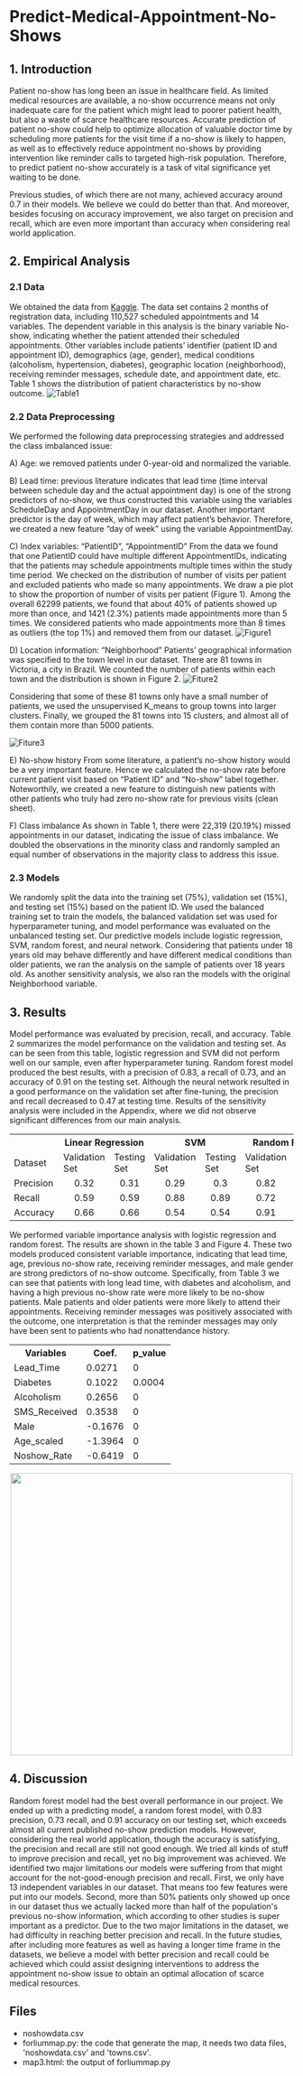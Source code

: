 # Predict-Medical-Appointment-No-Shows

## 1. Introduction

Patient no-show has long been an issue in healthcare field. As limited medical resources are available, a no-show occurrence means not only inadequate care for the patient which might lead to poorer patient health, but also a waste of scarce healthcare resources. Accurate prediction of patient no-show could help to optimize allocation of valuable doctor time by scheduling more patients for the visit time if a no-show is likely to happen, as well as to effectively reduce appointment no-shows by providing intervention like reminder calls to targeted high-risk population. Therefore, to predict patient no-show accurately is a task of vital significance yet waiting to be done. 

Previous studies, of which there are not many, achieved accuracy around 0.7 in their models. We believe we could do better than that. And moreover, besides focusing on accuracy improvement, we also target on precision and recall, which are even more important than accuracy when considering real world application.

## 2. Empirical Analysis

### 2.1 Data
We obtained the data from [Kaggle](https://www.kaggle.com/joniarroba/noshowappointments). The data set contains 2 months of registration data, including 110,527 scheduled appointments and 14 variables. The dependent variable in this analysis is the binary variable No-show, indicating whether the patient attended their scheduled appointments. Other variables include patients’ identifier (patient ID and appointment ID), demographics (age, gender), medical conditions (alcoholism, hypertension, diabetes), geographic location (neighborhood), receiving reminder messages, schedule date, and appointment date, etc. Table 1 shows the distribution of patient characteristics by no-show outcome.
![Table1](https://github.com/stemgene/Predict-Medical-Appointment-No-Shows/blob/master/Images/table1.png)

### 2.2 Data Preprocessing
We performed the following data preprocessing strategies and addressed the class imbalanced issue:

A) Age: we removed patients under 0-year-old and normalized the variable.

B) Lead time: previous literature indicates that lead time (time interval between schedule day and the actual appointment day) is one of the strong predictors of no-show, we thus constructed this variable using the variables ScheduleDay and AppointmentDay in our dataset. Another important predictor is the day of week, which may affect patient’s behavior. Therefore, we created a new feature “day of week” using the variable AppointmentDay.                                         

C)  Index variables: “PatientID”, “AppointmentID”
From the data we found that one PatientID could have multiple different AppointmentIDs, indicating that the patients may schedule appointments multiple times within the study time period. We checked on the distribution of number of visits per patient and excluded patients who made so many appointments.
We draw a pie plot to show the proportion of number of visits per patient (Figure 1). Among the overall 62299 patients, we found that about 40% of patients showed up more than once, and 1421 (2.3%) patients made appointments more than 5 times. We considered patients who made appointments more than 8 times as outliers (the top 1%) and removed them from our dataset. 
![Figure1](https://github.com/stemgene/Predict-Medical-Appointment-No-Shows/blob/master/Images/3221FBE9-B970-42D6-8B83-685D66EAD579.png)

D) Location information: “Neighborhood”
Patients’ geographical information was specified to the town level in our dataset. There are 81 towns in Victoria, a city in Brazil. We counted the number of patients within each town and the distribution is shown in Figure 2.
![Fiture2](https://github.com/stemgene/Predict-Medical-Appointment-No-Shows/blob/master/Images/figure2.png)

Considering that some of these 81 towns only have a small number of patients, we used the unsupervised K_means to group towns into larger clusters. Finally, we grouped the 81 towns into 15 clusters, and almost all of them contain more than 5000 patients.

![Fiture3](https://github.com/stemgene/Predict-Medical-Appointment-No-Shows/blob/master/Images/Figure3.png)

E) No-show history
From some literature, a patient’s no-show history would be a very important feature. Hence we calculated the no-show rate before current patient visit based on “Patient ID” and “No-show” label together. Noteworthily, we created a new feature to distinguish new patients with other patients who truly had zero no-show rate for previous visits (clean sheet).

F) Class imbalance
As shown in Table 1, there were 22,319 (20.19%) missed appointments in our dataset, indicating the issue of class imbalance. We doubled the observations in the minority class and randomly sampled an equal number of observations in the majority class to address this issue.

### 2.3 Models
We randomly split the data into the training set (75%), validation set (15%), and testing set (15%) based on the patient ID. We used the balanced training set to train the models, the balanced validation set was used for hyperparameter tuning, and model performance was evaluated on the unbalanced testing set. Our predictive models include logistic regression, SVM, random forest, and neural network. Considering that patients under 18 years old may behave differently and have different medical conditions than older patients, we ran the analysis on the sample of patients over 18 years old. As another sensitivity analysis, we also ran the models with the original Neighborhood variable.

## 3. Results

Model performance was evaluated by precision, recall, and accuracy. Table 2 summarizes the model performance on the validation and testing set. As can be seen from this table, logistic regression and SVM did not perform well on our sample, even after hyperparameter tuning. Random forest model produced the best results, with a precision of 0.83, a recall of 0.73, and an accuracy of 0.91 on the testing set. Although the neural network resulted in a good performance on the validation set after fine-tuning, the precision and recall decreased to 0.47 at testing time. Results of the sensitivity analysis were included in the Appendix, where we did not observe significant differences from our main analysis.

<table>
  <tr>
    <th>  </th>
    <th colspan='2'><center>Linear Regression</center></th>
    <th colspan='2'><center>SVM</center></th>
    <th colspan='2'><center>Random Forest</center></th>
    <th colspan='2'><center>Neural Network</center></th>
  </tr>
  <tr>
    <td> Dataset </td>
    <td>Validation Set</td>
    <td>Testing Set</td>
    <td>Validation Set</td>
    <td>Testing Set</td>
    <td>Validation Set</td>
    <td>Testing Set</td>
    <td>Validation Set</td>
    <td>Testing Set</td>
  </tr>
  <tr>
    <td>Precision</td>
    <td><center>0.32</center></td>
    <td><center>0.31</center></td>
    <td><center>0.29</center></td>
    <td><center>0.3</center></td>
    <td><center>0.82</center></td>
    <td><center>0.83</center></td>
    <td><center>0.84</center></td>
    <td><center>0.47</center></td>
  </tr>
  <tr>
    <td>Recall</td>
    <td><center>0.59</center></td>
    <td><center>0.59</center></td>
    <td><center>0.88</center></td>
    <td><center>0.89</center></td>
    <td><center>0.72</center></td>
    <td><center>0.73</center></td>
    <td><center>0.78</center></td>
    <td><center>0.47</center></td>
  </tr>
  <tr>
    <td>Accuracy</td>
    <td><center>0.66</center></td>
    <td><center>0.66</center></td>
    <td><center>0.54</center></td>
    <td><center>0.54</center></td>
    <td><center>0.91</center></td>
    <td><center>0.91</center></td>
    <td><center>0.82</center></td>
    <td><center>0.78</center></td>
  </tr>
</table>

We performed variable importance analysis with logistic regression and random forest. The results are shown in the table 3 and Figure 4. These two models produced consistent variable importance, indicating that lead time, age, previous no-show rate, receiving reminder messages, and male gender are strong predictors of no-show outcome. Specifically, from Table 3 we can see that patients with long lead time, with diabetes and alcoholism, and having a high previous no-show rate were more likely to be no-show patients. Male patients and older patients were more likely to attend their appointments. Receiving reminder messages was positively associated with the outcome, one interpretation is that the reminder messages may only have been sent to patients who had nonattendance history.

<table>
  <tr>
    <th><center>Variables</center></th>
    <th><center>Coef.</center></th>
    <th><center>p_value</center></th>
  </tr>
  <tr>
    <td>Lead_Time</td>
    <td>0.0271</td>
    <td>0</td>
  </tr>
  <tr>
    <td>Diabetes</td>
    <td>0.1022</td>
    <td>0.0004</td>
  </tr>
  <tr>
    <td>Alcoholism</td>
    <td>0.2656</td>
    <td>0</td>
  </tr>
  <tr>
    <td>SMS_Received</td>
    <td>0.3538</td>
    <td>0</td>
  </tr>
  <tr>
    <td>Male</td>
    <td>-0.1676</td>
    <td>0</td>
  </tr>
  <tr>
    <td>Age_scaled</td>
    <td>-1.3964</td>
    <td>0</td>
  </tr>
  <tr>
    <td>Noshow_Rate</td>
    <td>-0.6419</td>
    <td>0</td>
  </tr>
</table>

<div align="center"><img width="500" src="https://github.com/stemgene/Predict-Medical-Appointment-No-Shows/blob/master/Images/Figure4.png"/></div>

## 4. Discussion

Random forest model had the best overall performance in our project. We ended up with a predicting model, a random forest model, with 0.83 precision, 0.73 recall, and 0.91 accuracy on our testing set, which exceeds almost all current published no-show prediction models. However, considering the real world application, though the accuracy is satisfying, the precision and recall are still not good enough. We tried all kinds of stuff to improve precision and recall, yet no big improvement was achieved. We identified two major limitations our models were suffering from that might account for the not-good-enough precision and recall. First, we only have 13 independent variables in our dataset. That means too few features were put into our models. Second, more than 50% patients only showed up once in our dataset thus we actually lacked more than half of the population's previous no-show information, which according to other studies is super important as a predictor. Due to the two major limitations in the dataset, we had difficulty in reaching better precision and recall. In the future studies, after including more features as well as having a longer time frame in the datasets, we believe a model with better precision and recall could be achieved which could assist designing interventions to address the appointment no-show issue to obtain an optimal allocation of scarce medical resources.

## Files
* noshowdata.csv
* forliummap.py: the code that generate the map, it needs two data files, 'noshowdata.csv' and 'towns.csv'.
* map3.html: the output of forliummap.py
